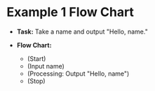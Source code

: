 # Example 1 Flow Chart

- **Task:** Take a name and output "Hello, name."

- **Flow Chart:**
    - (Start)
    - (Input name)
    - (Processing: Output "Hello, name")
    - (Stop)
